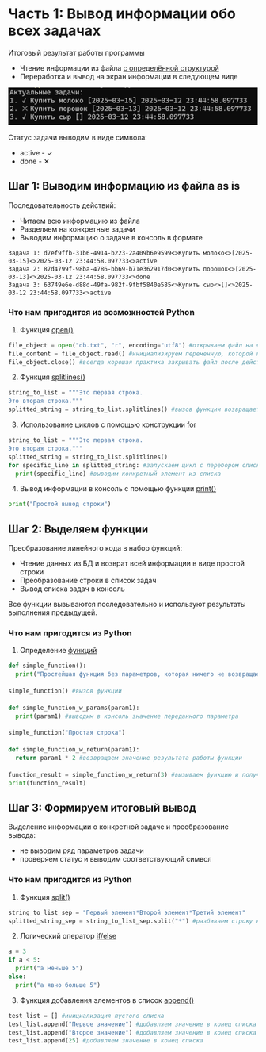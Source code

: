 # Часть 1: Вывод информации обо всех задачах
Итоговый результат работы программы
- Чтение информации из файла [с определённой структурой](https://github.com/0106-25-python/p1_s1/blob/main/db.txt)
- Переработка и вывод на экран информации в следующем виде

![Итоговый вывод](p1_s1_final.png)

Статус задачи выводим в виде символа:
- active - ✓
- done - ✕

## Шаг 1: Выводим информацию из файла as is
Последовательность действий:
- Читаем всю информацию из файла
- Разделяем на конкретные задачи
- Выводим информацию о задаче в консоль в формате
```
Задача 1: d7ef9ffb-31b6-4914-b223-2a409b6e9599<>Купить молоко<>[2025-03-15]<>2025-03-12 23:44:58.097733<>active
Задача 2: 87d4799f-98ba-4786-bb69-b71e362917d0<>Купить порошок<>[2025-03-13]<>2025-03-12 23:44:58.097733<>done
Задача 3: 63749e6e-d88d-49fa-982f-9fbf5840e585<>Купить сыр<>[]<>2025-03-12 23:44:58.097733<>active
```

### Что нам пригодится из возможностей Python
1) Функция [open()](https://docs.python.org/3/library/functions.html#open)

```python
file_object = open("db.txt", "r", encoding="utf8") #открываем файл на чтение; инициализируем переменную, которая содержит объект файл; дополнительно указываем кодировку
file_content = file_object.read() #инициализируем переменную, которой присваивается весь контент файла
file_object.close() #всегда хорошая практика закрывать файл после действий с его контентом, если не планируете больше что-то с ним делать
```

2) Функция [splitlines()](https://docs.python.org/3/library/stdtypes.html#str.splitlines)

```python
string_to_list = """Это первая строка.
Это вторая строка."""
splitted_string = string_to_list.splitlines() #вызов функции возвращает список, состоящий из 2-х строк
```

3) Использование циклов с помощью конструкции [for](https://docs.python.org/3/tutorial/controlflow.html#for-statements)
```python
string_to_list = """Это первая строка.
Это вторая строка."""
splitted_string = string_to_list.splitlines()
for specific_line in splitted_string: #запускаем цикл с перебором списка
  print(specific_line) #выводим конкретный элемент из списка
```

4) Вывод информации в консоль с помощью функции [print()](https://docs.python.org/3/library/functions.html#print)
```python
print("Простой вывод строки")
```

## Шаг 2: Выделяем функции

Преобразование линейного кода в набор функций:
- Чтение данных из БД и возврат всей информации в виде простой строки
- Преобразование строки в список задач
- Вывод списка задач в консоль

Все функции вызываются последовательно и используют результаты выполнения предыдущей.

### Что нам пригодится из Python
1) Определение [функций](https://docs.python.org/3/tutorial/controlflow.html#defining-functions)
```python
def simple_function():
  print("Простейшая функция без параметров, которая ничего не возвращает")

simple_function() #вызов функции

def simple_function_w_params(param1):
  print(param1) #выводим в консоль значение переданного параметра

simple_function("Простая строка")

def simple_function_w_return(param1):
  return param1 * 2 #возвращаем значение результата работы функции

function_result = simple_function_w_return(3) #вызываем функцию и получаем результаты её выполнения
print(function_result)
```

## Шаг 3: Формируем итоговый вывод
Выделение информации о конкретной задаче и преобразование вывода:
- не выводим ряд параметров задачи
- проверяем статус и выводим соответствующий символ

### Что нам пригодится из Python
1) Функция [split()](https://docs.python.org/3/library/stdtypes.html#str.split)
```python
string_to_list_sep = "Первый элемент*Второй элемент*Третий элемент"
splitted_string_sep = string_to_list_sep.split("*") #разбиваем строку на набор подстрок по конкретному разделителю
```

2) Логический оператор [if/else](https://docs.python.org/3/tutorial/controlflow.html#if-statements)
```python
a = 3
if a < 5:
  print("а меньше 5")
else:
  print("а явно больше 5")
```
3) Функция добавления элементов в список [append()](https://docs.python.org/3/library/array.html#array.array.append)
```python
test_list = [] #инициализация пустого списка
test_list.append("Первое значение") #добавляем значение в конец списка
test_list.append("Второе значение") #добавляем значение в конец списка
test_list.append(25) #добавляем значение в конец списка
```
